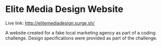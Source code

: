 # Elite Media Design Website

Live link: http://elitemediadesign.surge.sh/

A website created for a fake local marketing agency as part of a coding challenge. Design specifications were provided as part of the challenge.
